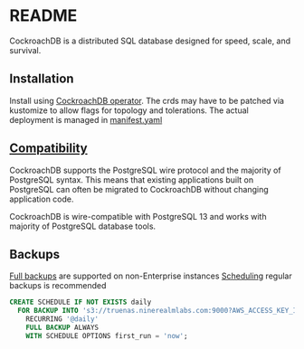 # README

CockroachDB is a distributed SQL database designed for speed, scale, and survival.

## Installation

Install using [CockroachDB operator](https://github.com/cockroachdb/cockroach-operator).
The crds may have to be patched via kustomize to allow flags for topology and tolerations.
The actual deployment is managed in [manifest.yaml](manifest.yaml)

## [Compatibility](https://www.cockroachlabs.com/docs/v21.1/postgresql-compatibility.html)

CockroachDB supports the PostgreSQL wire protocol and the majority of PostgreSQL syntax.
This means that existing applications built on PostgreSQL can often be migrated to CockroachDB without changing application code.

CockroachDB is wire-compatible with PostgreSQL 13 and works with majority of PostgreSQL database tools.

## Backups

[Full backups](https://www.cockroachlabs.com/docs/v21.2/take-full-and-incremental-backups#full-backups) are supported on non-Enterprise instances
[Scheduling](https://www.cockroachlabs.com/docs/v21.2/manage-a-backup-schedule) regular backups is recommended

```sql
CREATE SCHEDULE IF NOT EXISTS daily
  FOR BACKUP INTO 's3://truenas.ninerealmlabs.com:9000?AWS_ACCESS_KEY_ID={SECRET_S3_ACCESS_KEY}&AWS_SECRET_ACCESS_KEY={SECRET_S3_SECRET_KEY}'
    RECURRING '@daily'
    FULL BACKUP ALWAYS
    WITH SCHEDULE OPTIONS first_run = 'now';
```
